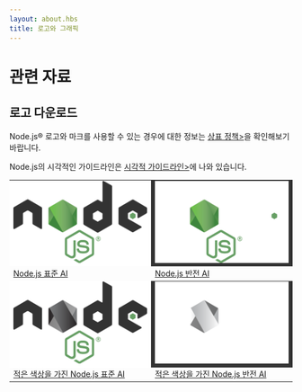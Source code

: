 ```yaml
---
layout: about.hbs
title: 로고와 그래픽
---
```


<!--
# Resources

## Logo Downloads

 Please review the <a href="/about/trademark/">trademark policy></a> for information about permissible use of Node.js&reg; logos and marks.

 Guidelines for the visual display of the Node.js mark are described in
 the <a href="/static/documents/foundation-visual-guidelines.pdf">Visual Guidelines></a>.
-->

# 관련 자료

## 로고 다운로드

Node.js&reg; 로고와 마크를 사용할 수 있는 경우에 대한 정보는 <a href="/about/trademark/">상표 정책></a>을
확인해보기 바랍니다.

Node.js의 시각적인 가이드라인은
<a href="/static/documents/foundation-visual-guidelines.pdf">시각적 가이드라인></a>에 나와 있습니다.

<!--
<table border="0" cellspacing="0" cellpadding="10" class="logos">
  <tr>
    <td bgcolor="#FFFFFF"><a href="/static/images/logos/nodejs-new-pantone-black.ai"><img src="/static/images/logos/nodejs-new-pantone-black.png" alt="Node.js on light background"></a></td>
    <td bgcolor="#333333"><a href="/static/images/logos/nodejs-new-pantone-white.ai"><img src="/static/images/logos/nodejs-new-pantone-white.png" alt="Node.js on dark background"></a></td>
  </tr>
  <tr>
    <td><a href="/static/images/logos/nodejs-new-pantone-black.ai">Node.js standard AI</a></td>
    <td><a href="/static/images/logos/nodejs-new-pantone-white.ai">Node.js reversed AI</a></td>
  </tr>
  <tr>
    <td bgcolor="#FFFFFF"><a href="/static/images/logos/nodejs-new-black.ai"><img src="/static/images/logos/nodejs-new-black.png" alt="Node.js on light background"></a></td>
    <td bgcolor="#333333"><a href="/static/images/logos/nodejs-new-white.ai"><img src="/static/images/logos/nodejs-new-white.png" alt="Node.js on dark background"></a></td>
  </tr>
  <tr>
    <td><a href="/static/images/logos/nodejs-new-black.ai">Node.js standard with less color AI</a></td>
    <td><a href="/static/images/logos/nodejs-new-white.ai">Node.js reversed with less color AI</a></td>
  </tr>
</table>
-->

<table border="0" cellspacing="0" cellpadding="20" class="logos">
  <tr>
    <td bgcolor="#FFFFFF"><a href="/static/images/logos/nodejs-new-pantone-black.ai"><img src="/static/images/logos/nodejs-new-pantone-black.png" alt="밝은 배경의 Node.js"></a></td>
    <td bgcolor="#333333"><a href="/static/images/logos/nodejs-new-pantone-white.ai"><img src="/static/images/logos/nodejs-new-pantone-white.png" alt="어두운 배경의 Node.js"></a></td>
  </tr>
  <tr>
    <td><a href="/static/images/logos/nodejs-new-pantone-black.ai">Node.js 표준 AI</a></td>
    <td><a href="/static/images/logos/nodejs-new-pantone-white.ai">Node.js 반전 AI</a></td>
  </tr>
  <tr>
    <td bgcolor="#FFFFFF"><a href="/static/images/logos/nodejs-new-black.ai"><img src="/static/images/logos/nodejs-new-black.png" alt="밝은 배경의 Node.js"></a></td>
    <td bgcolor="#333333"><a href="/static/images/logos/nodejs-new-white.ai"><img src="/static/images/logos/nodejs-new-white.png" alt="어두운 배경의 Node.js"></a></td>
  </tr>
  <tr>
    <td><a href="/static/images/logos/nodejs-new-black.ai">적은 색상을 가진 Node.js 표준 AI</a></td>
    <td><a href="/static/images/logos/nodejs-new-white.ai">적은 색상을 가진 Node.js 반전 AI</a></td>
  </tr>
</table>
